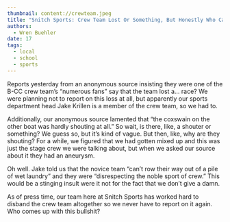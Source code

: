 ```yaml
---
thumbnail: content://crewteam.jpeg
title: "Snitch Sports: Crew Team Lost Or Something, But Honestly Who Cares"
authors:
  - Wren Buehler
date: 17
tags:
  - local
  - school
  - sports
---
```


Reports yesterday from an anonymous source insisting they were one of the B-CC crew team’s “numerous fans” say that the team lost a… race? We were planning not to report on this loss at all, but apparently our sports department head Jake Krillen is a member of the crew team, so we had to.

Additionally, our anonymous source lamented that “the coxswain on the other boat was hardly shouting at all.” So wait, is there, like, a shouter or something? We guess so, but it’s kind of vague. But then, like, why are they shouting? For a while, we figured that we had gotten mixed up and this was just the stage crew we were talking about, but when we asked our source about it they had an aneurysm.

Oh well. Jake told us that the novice team “can’t row their way out of a pile of wet laundry” and they were “disrespecting the noble sport of crew.” This would be a stinging insult were it not for the fact that we don’t give a damn.

As of press time, our team here at Snitch Sports has worked hard to disband the crew team altogether so we never have to report on it again. Who comes up with this bullshit?
